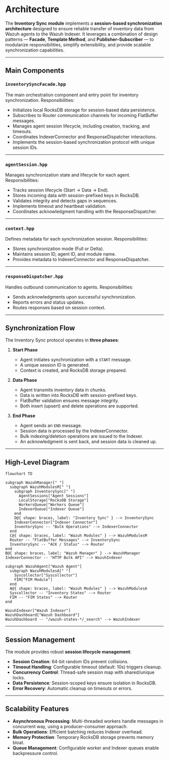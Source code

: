 # Architecture

The **Inventory Sync module** implements a **session-based synchronization architecture** designed to ensure reliable transfer of inventory data from Wazuh agents to the Wazuh Indexer.
It leverages a combination of design patterns — **Facade**, **Template Method**, and **Publisher–Subscriber** — to modularize responsibilities, simplify extensibility, and provide scalable synchronization capabilities.

---

## Main Components

### **`inventorySyncFacade.hpp`**

The main orchestration component and entry point for inventory synchronization.
Responsibilities:

* Initializes local RocksDB storage for session-based data persistence.
* Subscribes to Router communication channels for incoming FlatBuffer messages.
* Manages agent session lifecycle, including creation, tracking, and timeouts.
* Coordinates IndexerConnector and ResponseDispatcher interactions.
* Implements the session-based synchronization protocol with unique session IDs.

---

### **`agentSession.hpp`**

Manages synchronization state and lifecycle for each agent.
Responsibilities:

* Tracks session lifecycle (Start → Data → End).
* Stores incoming data with session-prefixed keys in RocksDB.
* Validates integrity and detects gaps in sequences.
* Implements timeout and heartbeat validation.
* Coordinates acknowledgment handling with the ResponseDispatcher.

---

### **`context.hpp`**

Defines metadata for each synchronization session.
Responsibilities:

* Stores synchronization mode (Full or Delta).
* Maintains session ID, agent ID, and module name.
* Provides metadata to IndexerConnector and ResponseDispatcher.

---

### **`responseDispatcher.hpp`**

Handles outbound communication to agents.
Responsibilities:

* Sends acknowledgments upon successful synchronization.
* Reports errors and status updates.
* Routes responses based on session context.

---

## Synchronization Flow

The Inventory Sync protocol operates in **three phases**:

1. **Start Phase**

   * Agent initiates synchronization with a `START` message.
   * A unique session ID is generated.
   * Context is created, and RocksDB storage prepared.

2. **Data Phase**

   * Agent transmits inventory data in chunks.
   * Data is written into RocksDB with session-prefixed keys.
   * FlatBuffer validation ensures message integrity.
   * Both insert (upsert) and delete operations are supported.

3. **End Phase**

   * Agent sends an `END` message.
   * Session data is processed by the IndexerConnector.
   * Bulk indexing/deletion operations are issued to the Indexer.
   * An acknowledgment is sent back, and session data is cleaned up.

---

## High-Level Diagram

```mermaid
flowchart TD

subgraph WazuhManager[" "]
  subgraph WazuhModulesM[" "]
    subgraph InventorySync[" "]
      AgentSessions["Agent Sessions"]
      LocalStorage["RocksDB Storage"]
      WorkersQueue["Workers Queue"] 
      IndexerQueue["Indexer Queue"]
    end
    D@{ shape: braces, label: "Inventory Sync" } --> InventorySync
    IndexerConnector["Indexer Connector"]
    InventorySync -- "Bulk Operations" --> IndexerConnector
  end
  C@{ shape: braces, label: "Wazuh Modules" } --> WazuhModulesM
  Router -- "FlatBuffer Messages" --> InventorySync
  InventorySync -- "ACK / Status" --> Router
end
B@{ shape: braces, label: "Wazuh Manager" } --> WazuhManager
IndexerConnector -- "HTTP Bulk API" --> WazuhIndexer

subgraph WazuhAgent["Wazuh Agent"]
  subgraph WazuhModulesA[" "]
    Syscollector["Syscollector"]
    FIM["FIM Module"]  
  end
  A@{ shape: braces, label: "Wazuh Modules" } --> WazuhModulesA
  Syscollector -- "Inventory States" --> Router
  FIM -- "FIM States" --> Router
end

WazuhIndexer["Wazuh Indexer"]
WazuhDashboard["Wazuh Dashboard"]
WazuhDashboard -- "/wazuh-states-*/_search" --> WazuhIndexer
```

---

## Session Management

The module provides robust **session lifecycle management**:

* **Session Creation**: 64-bit random IDs prevent collisions.
* **Timeout Handling**: Configurable timeout (default: 10s) triggers cleanup.
* **Concurrency Control**: Thread-safe session map with shared/unique locks.
* **Data Persistence**: Session-scoped keys ensure isolation in RocksDB.
* **Error Recovery**: Automatic cleanup on timeouts or errors.

---

## Scalability Features

* **Asynchronous Processing**: Multi-threaded workers handle messages in concurrent way, using a producer-consumer approach.
* **Bulk Operations**: Efficient batching reduces Indexer overhead.
* **Memory Protection**: Temporary RocksDB storage prevents memory bloat.
* **Queue Management**: Configurable worker and Indexer queues enable backpressure control.
